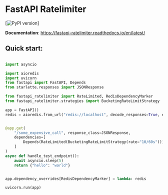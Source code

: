 # FastAPI Ratelimiter

[![PyPI version](https://img.shields.io/pypi/v/fastapi-ratelimiter.svg)]

**Documentation**: https://fastapi-ratelimiter.readthedocs.io/en/latest/ 

## Quick start:

```python

import asyncio

import aioredis
import uvicorn
from fastapi import FastAPI, Depends
from starlette.responses import JSONResponse

from fastapi_ratelimiter import RateLimited, RedisDependencyMarker
from fastapi_ratelimiter.strategies import BucketingRateLimitStrategy

app = FastAPI()
redis = aioredis.from_url("redis://localhost", decode_responses=True, encoding="utf-8")


@app.get(
    "/some_expensive_call", response_class=JSONResponse,
    dependencies=[
        Depends(RateLimited(BucketingRateLimitStrategy(rate="10/60s")))
    ]
)
async def handle_test_endpoint():
    await asyncio.sleep(5)
    return {"hello": "world"}


app.dependency_overrides[RedisDependencyMarker] = lambda: redis

uvicorn.run(app)

```